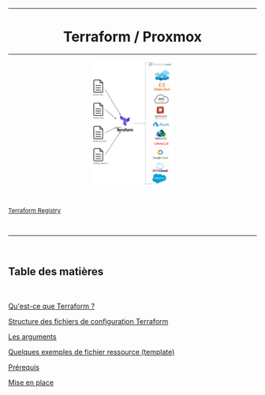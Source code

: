 ## 

---

<h1 align="center">
Terraform / Proxmox
</h1>

---
<p align="center" width="100%">
  <img width="33%" src="Terraform_principe.png">
</p>
</br>

<p style="font-size:12px; "> 
<a href="https://registry.terraform.io/browse/providers">Terraform Registry</a>
</p>

</br>

---

</br>

<h2>
Table des matières
</h2>

</br>

[Qu'est-ce que Terraform ?](Terraform_Proxmox-2.md)

[Structure des fichiers de configuration Terraform](Terraform_Proxmox-3.md)

[Les arguments](Terraform_Proxmox-4.md)

[Quelques exemples de fichier ressource (template)](Terraform_Proxmox-5.md)

[Prérequis](Terraform_Proxmox-6.md)

[Mise en place](Terraform_Proxmox-7.md)
